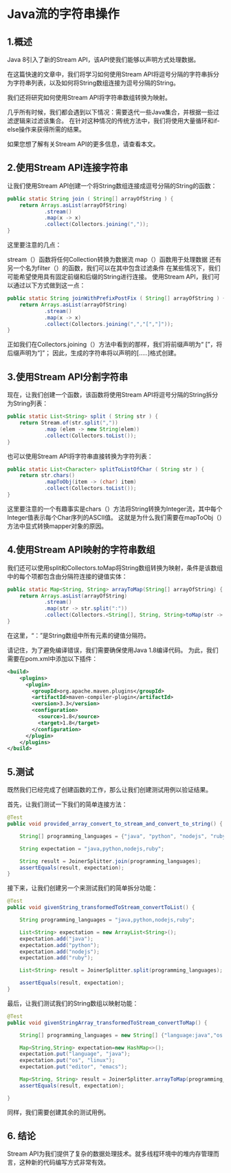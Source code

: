 # Java流的字符串操作

## 1.概述
Java 8引入了新的Stream API，该API使我们能够以声明方式处理数据。

在这篇快速的文章中，我们将学习如何使用Stream API将逗号分隔的字符串拆分为字符串列表，以及如何将String数组连接为逗号分隔的String。


我们还将研究如何使用Stream API将字符串数组转换为映射。

几乎所有时候，我们都会遇到以下情况：需要迭代一些Java集合，并根据一些过滤逻辑来过滤该集合。 在针对这种情况的传统方法中，我们将使用大量循环和if-else操作来获得所需的结果。

如果您想了解有关Stream API的更多信息，请查看本文。

## 2.使用Stream API连接字符串
让我们使用Stream API创建一个将String数组连接成逗号分隔的String的函数：

```java
public static String join ( String[] arrayOfString ) {
    return Arrays.asList(arrayOfString)
            .stream()
            .map(x -> x)
            .collect(Collectors.joining(","));
}
```

这里要注意的几点：

stream（）函数将任何Collection转换为数据流
map（）函数用于处理数据
还有另一个名为filter（）的函数，我们可以在其中包含过滤条件
在某些情况下，我们可能希望使用具有固定前缀和后缀的String进行连接。 使用Stream API，我们可以通过以下方式做到这一点：

```java
public static String joinWithPrefixPostFix ( String[] arrayOfString ) {
    return Arrays.asList(arrayOfString)
            .stream()
            .map(x -> x)
            .collect(Collectors.joining(",","[","]"));
}
```

正如我们在Collectors.joining（）方法中看到的那样，我们将前缀声明为“ [”，将后缀声明为“]”； 因此，生成的字符串将以声明的[…..]格式创建。

## 3.使用Stream API分割字符串
现在，让我们创建一个函数，该函数将使用Stream API将逗号分隔的String拆分为String列表：

```java
public static List<String> split ( String str ) {
    return Stream.of(str.split(","))
            .map (elem -> new String(elem))
            .collect(Collectors.toList());
}
```

也可以使用Stream API将字符串直接转换为字符列表：

```java
public static List<Character> splitToListOfChar ( String str ) {
    return str.chars()
            .mapToObj(item -> (char) item)
            .collect(Collectors.toList());
}
```

这里要注意的一个有趣事实是chars（）方法将String转换为Integer流，其中每个Integer值表示每个Char序列的ASCII值。 这就是为什么我们需要在mapToObj（）方法中显式转换mapper对象的原因。

## 4.使用Stream API映射的字符串数组
我们还可以使用split和Collectors.toMap将String数组转换为映射，条件是该数组中的每个项都包含由分隔符连接的键值实体：

```java
public static Map<String, String> arrayToMap(String[] arrayOfString) {
    return Arrays.asList(arrayOfString)
            .stream()
            .map(str -> str.split(":"))
            .collect(Collectors.<String[], String, String>toMap(str -> str[0], str -> str[1]));
}
```

在这里，“：”是String数组中所有元素的键值分隔符。

请记住，为了避免编译错误，我们需要确保使用Java 1.8编译代码。 为此，我们需要在pom.xml中添加以下插件：

```xml
<build>
    <plugins>
      <plugin>
        <groupId>org.apache.maven.plugins</groupId>
        <artifactId>maven-compiler-plugin</artifactId>
        <version>3.3</version>
        <configuration>
          <source>1.8</source>
          <target>1.8</target>
        </configuration>
      </plugin>
    </plugins>        
</build>
```



## 5.测试
既然我们已经完成了创建函数的工作，那么让我们创建测试用例以验证结果。

首先，让我们测试一下我们的简单连接方法：

```java
@Test
public void provided_array_convert_to_stream_and_convert_to_string() {

    String[] programming_languages = {"java", "python", "nodejs", "ruby"};

    String expectation = "java,python,nodejs,ruby";

    String result = JoinerSplitter.join(programming_languages);
    assertEquals(result, expectation);
}
```

接下来，让我们创建另一个来测试我们的简单拆分功能：

```java
@Test
public void givenString_transformedToStream_convertToList() {

    String programming_languages = "java,python,nodejs,ruby";

    List<String> expectation = new ArrayList<String>();
    expectation.add("java");
    expectation.add("python");
    expectation.add("nodejs");
    expectation.add("ruby");

    List<String> result = JoinerSplitter.split(programming_languages);

    assertEquals(result, expectation);
}
```


最后，让我们测试我们的String数组以映射功能：

```java
@Test
public void givenStringArray_transformedToStream_convertToMap() {

    String[] programming_languages = new String[] {"language:java","os:linux","editor:emacs"};

    Map<String,String> expectation=new HashMap<>();
    expectation.put("language", "java");
    expectation.put("os", "linux");
    expectation.put("editor", "emacs");

    Map<String, String> result = JoinerSplitter.arrayToMap(programming_languages);
    assertEquals(result, expectation);

}
```

同样，我们需要创建其余的测试用例。

## 6. 结论
Stream API为我们提供了复杂的数据处理技术。就多线程环境中的堆内存管理而言，这种新的代码编写方式非常有效。